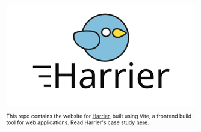![Harrier](https://github.com/harrier-gha-runner/harrier-gha-runner.github.io/blob/9e253a0bd50b1ac4b0f2cb715ed9bac0f2288ecf/src/assets/harrier-banner.svg)

This repo contains the website for [Harrier](https://github.com/harrier-gha-runner/harrier-self-hosted-runner), built using Vite, a frontend build tool for web applications. Read Harrier's case study [here](https://harrier-gha-runner.github.io/case-study).
